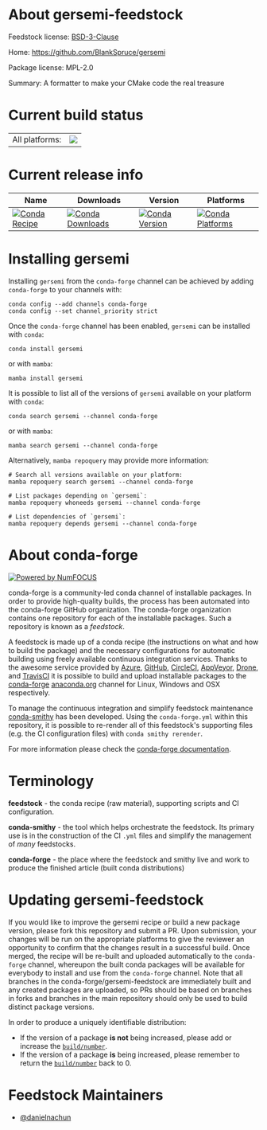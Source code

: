 About gersemi-feedstock
=======================

Feedstock license: [BSD-3-Clause](https://github.com/conda-forge/gersemi-feedstock/blob/main/LICENSE.txt)

Home: https://github.com/BlankSpruce/gersemi

Package license: MPL-2.0

Summary: A formatter to make your CMake code the real treasure

Current build status
====================


<table><tr><td>All platforms:</td>
    <td>
      <a href="https://dev.azure.com/conda-forge/feedstock-builds/_build/latest?definitionId=25135&branchName=main">
        <img src="https://dev.azure.com/conda-forge/feedstock-builds/_apis/build/status/gersemi-feedstock?branchName=main">
      </a>
    </td>
  </tr>
</table>

Current release info
====================

| Name | Downloads | Version | Platforms |
| --- | --- | --- | --- |
| [![Conda Recipe](https://img.shields.io/badge/recipe-gersemi-green.svg)](https://anaconda.org/conda-forge/gersemi) | [![Conda Downloads](https://img.shields.io/conda/dn/conda-forge/gersemi.svg)](https://anaconda.org/conda-forge/gersemi) | [![Conda Version](https://img.shields.io/conda/vn/conda-forge/gersemi.svg)](https://anaconda.org/conda-forge/gersemi) | [![Conda Platforms](https://img.shields.io/conda/pn/conda-forge/gersemi.svg)](https://anaconda.org/conda-forge/gersemi) |

Installing gersemi
==================

Installing `gersemi` from the `conda-forge` channel can be achieved by adding `conda-forge` to your channels with:

```
conda config --add channels conda-forge
conda config --set channel_priority strict
```

Once the `conda-forge` channel has been enabled, `gersemi` can be installed with `conda`:

```
conda install gersemi
```

or with `mamba`:

```
mamba install gersemi
```

It is possible to list all of the versions of `gersemi` available on your platform with `conda`:

```
conda search gersemi --channel conda-forge
```

or with `mamba`:

```
mamba search gersemi --channel conda-forge
```

Alternatively, `mamba repoquery` may provide more information:

```
# Search all versions available on your platform:
mamba repoquery search gersemi --channel conda-forge

# List packages depending on `gersemi`:
mamba repoquery whoneeds gersemi --channel conda-forge

# List dependencies of `gersemi`:
mamba repoquery depends gersemi --channel conda-forge
```


About conda-forge
=================

[![Powered by
NumFOCUS](https://img.shields.io/badge/powered%20by-NumFOCUS-orange.svg?style=flat&colorA=E1523D&colorB=007D8A)](https://numfocus.org)

conda-forge is a community-led conda channel of installable packages.
In order to provide high-quality builds, the process has been automated into the
conda-forge GitHub organization. The conda-forge organization contains one repository
for each of the installable packages. Such a repository is known as a *feedstock*.

A feedstock is made up of a conda recipe (the instructions on what and how to build
the package) and the necessary configurations for automatic building using freely
available continuous integration services. Thanks to the awesome service provided by
[Azure](https://azure.microsoft.com/en-us/services/devops/), [GitHub](https://github.com/),
[CircleCI](https://circleci.com/), [AppVeyor](https://www.appveyor.com/),
[Drone](https://cloud.drone.io/welcome), and [TravisCI](https://travis-ci.com/)
it is possible to build and upload installable packages to the
[conda-forge](https://anaconda.org/conda-forge) [anaconda.org](https://anaconda.org/)
channel for Linux, Windows and OSX respectively.

To manage the continuous integration and simplify feedstock maintenance
[conda-smithy](https://github.com/conda-forge/conda-smithy) has been developed.
Using the ``conda-forge.yml`` within this repository, it is possible to re-render all of
this feedstock's supporting files (e.g. the CI configuration files) with ``conda smithy rerender``.

For more information please check the [conda-forge documentation](https://conda-forge.org/docs/).

Terminology
===========

**feedstock** - the conda recipe (raw material), supporting scripts and CI configuration.

**conda-smithy** - the tool which helps orchestrate the feedstock.
                   Its primary use is in the construction of the CI ``.yml`` files
                   and simplify the management of *many* feedstocks.

**conda-forge** - the place where the feedstock and smithy live and work to
                  produce the finished article (built conda distributions)


Updating gersemi-feedstock
==========================

If you would like to improve the gersemi recipe or build a new
package version, please fork this repository and submit a PR. Upon submission,
your changes will be run on the appropriate platforms to give the reviewer an
opportunity to confirm that the changes result in a successful build. Once
merged, the recipe will be re-built and uploaded automatically to the
`conda-forge` channel, whereupon the built conda packages will be available for
everybody to install and use from the `conda-forge` channel.
Note that all branches in the conda-forge/gersemi-feedstock are
immediately built and any created packages are uploaded, so PRs should be based
on branches in forks and branches in the main repository should only be used to
build distinct package versions.

In order to produce a uniquely identifiable distribution:
 * If the version of a package **is not** being increased, please add or increase
   the [``build/number``](https://docs.conda.io/projects/conda-build/en/latest/resources/define-metadata.html#build-number-and-string).
 * If the version of a package **is** being increased, please remember to return
   the [``build/number``](https://docs.conda.io/projects/conda-build/en/latest/resources/define-metadata.html#build-number-and-string)
   back to 0.

Feedstock Maintainers
=====================

* [@danielnachun](https://github.com/danielnachun/)

